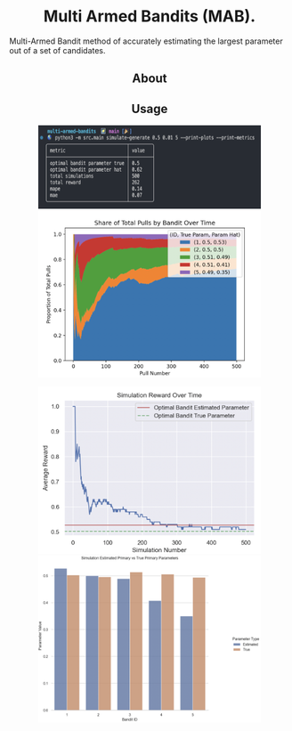 <h1 align="center">
Multi Armed Bandits (MAB).
</h1>

<p>
Multi-Armed Bandit method of accurately estimating the largest parameter out of a set of candidates.
</p>

<h2  align="center">
About
</h2>

<h2  align="center">
Usage
</h2>

<p align="center">
<img width="400" height="150" src="img/sim_metrics.png"/>
<img width="400" height="300" src="img/sim_pulls.png"/>
</p>

<p align="center">
<img width="400" height="300" src="img/sim_reward.png"/>
<img width="400" height="300" src="img/sim_residuals.png"/>
</p>